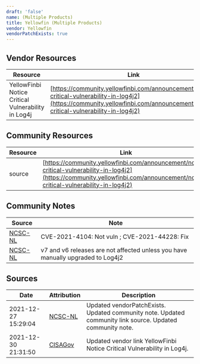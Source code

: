 ```yaml
---
draft: 'false'
name: (Multiple Products)
title: Yellowfin (Multiple Products)
vendor: Yellowfin
vendorPatchExists: true
---
```


## Vendor Resources
| Resource | Link |
| --- | --- |
| YellowFinbi Notice Critical Vulnerability in Log4j | [https://community.yellowfinbi.com/announcement/notice-critical-vulnerability-in-log4j2](https://community.yellowfinbi.com/announcement/notice-critical-vulnerability-in-log4j2) |

## Community Resources
| Resource | Link |
| --- | --- |
| source | [https://community.yellowfinbi.com/announcement/notice-critical-vulnerability-in-log4j2](https://community.yellowfinbi.com/announcement/notice-critical-vulnerability-in-log4j2) |

## Community Notes
| Source | Note |
| --- | --- |
| [NCSC-NL](https://github.com/NCSC-NL/log4shell/blob/main/software/README.md) | CVE-2021-4104: Not vuln ; CVE-2021-44228: Fix </ul> |
| [NCSC-NL](https://github.com/NCSC-NL/log4shell/blob/main/software/README.md) | v7 and v6 releases are not affected unless you have manually upgraded to Log4j2 |

## Sources
| Date | Attribution | Description |
| --- | --- | --- |
| 2021-12-27 15:29:04 | [NCSC-NL](https://github.com/NCSC-NL/log4shell/blob/main/software/README.md) | Updated vendorPatchExists. Updated community note. Updated community link source. Updated community note.  |
| 2021-12-30 21:31:50 | [CISAGov](https://raw.githubusercontent.com/cisagov/log4j-affected-db/develop/README.md) | Updated vendor link YellowFinbi Notice Critical Vulnerability in Log4j.  |
